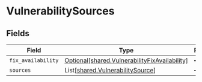 # VulnerabilitySources


## Fields

| Field                                                                                                | Type                                                                                                 | Required                                                                                             | Description                                                                                          |
| ---------------------------------------------------------------------------------------------------- | ---------------------------------------------------------------------------------------------------- | ---------------------------------------------------------------------------------------------------- | ---------------------------------------------------------------------------------------------------- |
| `fix_availability`                                                                                   | [Optional[shared.VulnerabilityFixAvailability]](../../models/shared/vulnerabilityfixavailability.md) | :heavy_minus_sign:                                                                                   | N/A                                                                                                  |
| `sources`                                                                                            | List[[shared.VulnerabilitySource](../../models/shared/vulnerabilitysource.md)]                       | :heavy_minus_sign:                                                                                   | N/A                                                                                                  |